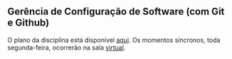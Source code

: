 ## Gerência de Configuração de Software (com Git e Github)

O plano da disciplina está disponível [aqui](./media/plano-gcs.pdf). Os momentos síncronos,
toda segunda-feira, ocorrerão na sala [virtual](https://meet.google.com/lookup/b2q7k34nbs).




